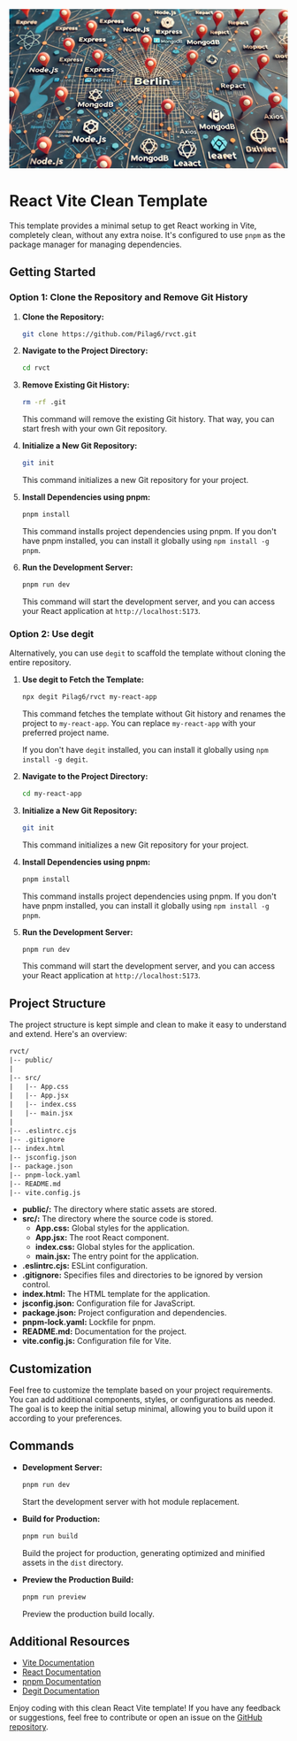 <img src="/client/src/assets/berlin.jpg" />

# React Vite Clean Template

This template provides a minimal setup to get React working in Vite, completely clean, without any extra noise. It's configured to use `pnpm` as the package manager for managing dependencies.

## Getting Started

### Option 1: Clone the Repository and Remove Git History

1. **Clone the Repository:**

   ```bash
   git clone https://github.com/Pilag6/rvct.git
   ```

2. **Navigate to the Project Directory:**

   ```bash
   cd rvct
   ```

3. **Remove Existing Git History:**

   ```bash
   rm -rf .git
   ```

   This command will remove the existing Git history. That way, you can start fresh with your own Git repository.

4. **Initialize a New Git Repository:**

   ```bash
   git init
   ```

   This command initializes a new Git repository for your project.

5. **Install Dependencies using pnpm:**

   ```bash
   pnpm install
   ```

   This command installs project dependencies using pnpm. If you don't have pnpm installed, you can install it globally using `npm install -g pnpm`.

6. **Run the Development Server:**

   ```bash
   pnpm run dev
   ```

   This command will start the development server, and you can access your React application at `http://localhost:5173`.

### Option 2: Use degit

Alternatively, you can use `degit` to scaffold the template without cloning the entire repository.

1. **Use degit to Fetch the Template:**

   ```bash
   npx degit Pilag6/rvct my-react-app
   ```

   This command fetches the template without Git history and renames the project to `my-react-app`. You can replace `my-react-app` with your preferred project name.

   If you don't have `degit` installed, you can install it globally using `npm install -g degit`.

2. **Navigate to the Project Directory:**

   ```bash
   cd my-react-app
   ```

3. **Initialize a New Git Repository:**

   ```bash
   git init
   ```

   This command initializes a new Git repository for your project.

4. **Install Dependencies using pnpm:**

   ```bash
   pnpm install
   ```

   This command installs project dependencies using pnpm. If you don't have pnpm installed, you can install it globally using `npm install -g pnpm`.

5. **Run the Development Server:**

   ```bash
   pnpm run dev
   ```

   This command will start the development server, and you can access your React application at `http://localhost:5173`.

## Project Structure

The project structure is kept simple and clean to make it easy to understand and extend. Here's an overview:

```
rvct/
|-- public/
|
|-- src/
|   |-- App.css
|   |-- App.jsx
|   |-- index.css
|   |-- main.jsx
|
|-- .eslintrc.cjs
|-- .gitignore
|-- index.html
|-- jsconfig.json
|-- package.json
|-- pnpm-lock.yaml
|-- README.md
|-- vite.config.js
```

- **public/:** The directory where static assets are stored.
- **src/:** The directory where the source code is stored.
    - **App.css:** Global styles for the application.
    - **App.jsx:** The root React component.
    - **index.css:** Global styles for the application.
    - **main.jsx:** The entry point for the application.
- **.eslintrc.cjs:** ESLint configuration.
- **.gitignore:** Specifies files and directories to be ignored by version control.
- **index.html:** The HTML template for the application.
- **jsconfig.json:** Configuration file for JavaScript.
- **package.json:** Project configuration and dependencies.
- **pnpm-lock.yaml:** Lockfile for pnpm.
- **README.md:** Documentation for the project.
- **vite.config.js:** Configuration file for Vite.

## Customization

Feel free to customize the template based on your project requirements. You can add additional components, styles, or configurations as needed. The goal is to keep the initial setup minimal, allowing you to build upon it according to your preferences.

## Commands

- **Development Server:**

  ```bash
  pnpm run dev
  ```

  Start the development server with hot module replacement.

- **Build for Production:**

  ```bash
  pnpm run build
  ```

  Build the project for production, generating optimized and minified assets in the `dist` directory.

- **Preview the Production Build:**

  ```bash
  pnpm run preview
  ```

  Preview the production build locally.

## Additional Resources

- [Vite Documentation](https://vitejs.dev/guide/)
- [React Documentation](https://react.dev/)
- [pnpm Documentation](https://pnpm.io/)
- [Degit Documentation](https://www.npmjs.com/package/degit)

Enjoy coding with this clean React Vite template! If you have any feedback or suggestions, feel free to contribute or open an issue on the [GitHub repository](https://github.com/Pilag6/rvct).